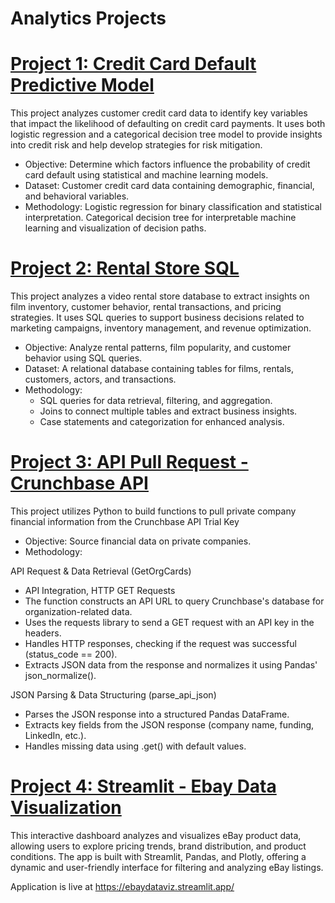 # Analytics Projects

# [Project 1: Credit Card Default Predictive Model](https://github.com/jmaccodes/Predictive-Modeling---Python)

This project analyzes customer credit card data to identify key variables that impact the likelihood of defaulting on credit card payments. It uses both logistic regression and a categorical decision tree model to provide insights into credit risk and help develop strategies for risk mitigation.

- Objective: Determine which factors influence the probability of credit card default using 
  statistical and machine learning models.
- Dataset: Customer credit card data containing demographic, financial, and behavioral variables.
- Methodology: Logistic regression for binary classification and statistical interpretation.
  Categorical decision tree for interpretable machine learning and visualization of decision paths.

# [Project 2: Rental Store SQL](https://github.com/jmaccodes/Data-Management---Final-Project-SQL-)

This project analyzes a video rental store database to extract insights on film inventory, customer behavior, rental transactions, and pricing strategies. It uses SQL queries to support business decisions related to marketing campaigns, inventory management, and revenue optimization.

- Objective: Analyze rental patterns, film popularity, and customer behavior using SQL queries.  
- Dataset: A relational database containing tables for films, rentals, customers, actors, and transactions.  
- Methodology:  
  - SQL queries for data retrieval, filtering, and aggregation.  
  - Joins to connect multiple tables and extract business insights.  
  - Case statements and categorization for enhanced analysis.  

# [Project 3: API Pull Request - Crunchbase API](https://github.com/jmaccodes/API-Data-Extract)

 This project utilizes Python to build functions to pull private company financial information from the Crunchbase API Trial Key

- Objective: Source financial data on private companies.
- Methodology:
   
API Request & Data Retrieval (GetOrgCards)
  - API Integration, HTTP GET Requests
  - The function constructs an API URL to query Crunchbase's database for organization-related data.
  - Uses the requests library to send a GET request with an API key in the headers.
  - Handles HTTP responses, checking if the request was successful (status_code == 200).
  - Extracts JSON data from the response and normalizes it using Pandas' json_normalize().

JSON Parsing & Data Structuring (parse_api_json)
  - Parses the JSON response into a structured Pandas DataFrame.
  - Extracts key fields from the JSON response (company name, funding, LinkedIn, etc.).
  - Handles missing data using .get() with default values.

# [Project 4: Streamlit - Ebay Data Visualization](https://github.com/jmaccodes/Streamlit_Data_Viz)

This interactive dashboard analyzes and visualizes eBay product data, allowing users to explore pricing trends, brand distribution, and product conditions. The app is built with Streamlit, Pandas, and Plotly, offering a dynamic and user-friendly interface for filtering and analyzing eBay listings.

Application is live at https://ebaydataviz.streamlit.app/
